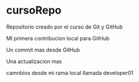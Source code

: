# cursoRepo

Repositorio creado por el curso de Git y GitHub

MI primera contribucion local para GitHub

Un commit mas desde GitHub

Una actualizacion mas


camnbios desde mi rama local llamada developer01
